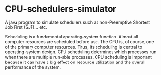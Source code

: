 # CPU-schedulers-simulator
A java program to simulate schedulers such as non-Preemptive Shortest Job First (SJF)... etc.

Scheduling is a fundamental operating-system function. Almost all computer resources are
scheduled before use. The CPU is, of course, one of the primary computer resources. Thus,
its scheduling is central to operating-system design. CPU scheduling determines which
processes run when there are multiple run-able processes. CPU scheduling is important
because it can have a big effect on resource utilization and the overall performance of the
system.
